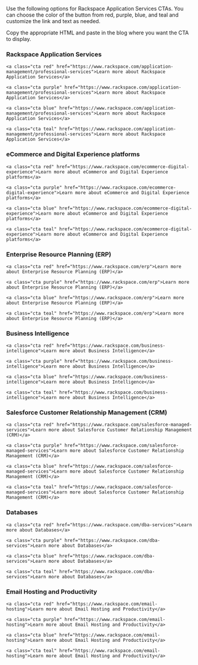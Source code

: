 Use the following options for Rackspace Application Services CTAs. You can
choose the color of the button from red, purple, blue, and teal and
customize the link and text as needed.

Copy the appropriate HTML and paste in the blog where you want the CTA to
display.

### Rackspace Application Services

    <a class="cta red" href="https://www.rackspace.com/application-management/professional-services">Learn more about Rackspace Application Services</a>

    <a class="cta purple" href="https://www.rackspace.com/application-management/professional-services">Learn more about Rackspace Application Services</a>

    <a class="cta blue" href="https://www.rackspace.com/application-management/professional-services">Learn more about Rackspace Application Services</a>

    <a class="cta teal" href="https://www.rackspace.com/application-management/professional-services">Learn more about Rackspace Application Services</a>


### eCommerce and Digital Experience platforms

    <a class="cta red" href="https://www.rackspace.com/ecommerce-digital-experience">Learn more about eCommerce and Digital Experience platforms</a>

    <a class="cta purple" href="https://www.rackspace.com/ecommerce-digital-experience">Learn more about eCommerce and Digital Experience platforms</a>

    <a class="cta blue" href="https://www.rackspace.com/ecommerce-digital-experience">Learn more about eCommerce and Digital Experience platforms</a>

    <a class="cta teal" href="https://www.rackspace.com/ecommerce-digital-experience">Learn more about eCommerce and Digital Experience platforms</a>


### Enterprise Resource Planning (ERP)

    <a class="cta red" href="https://www.rackspace.com/erp">Learn more about Enterprise Resource Planning (ERP)</a>

    <a class="cta purple" href="https://www.rackspace.com/erp">Learn more about Enterprise Resource Planning (ERP)</a>

    <a class="cta blue" href="https://www.rackspace.com/erp">Learn more about Enterprise Resource Planning (ERP)</a>

    <a class="cta teal" href="https://www.rackspace.com/erp">Learn more about Enterprise Resource Planning (ERP)</a>


### Business Intelligence

    <a class="cta red" href="https://www.rackspace.com/business-intelligence">Learn more about Business Intelligence</a>

    <a class="cta purple" href="https://www.rackspace.com/business-intelligence">Learn more about Business Intelligence</a>

    <a class="cta blue" href="https://www.rackspace.com/business-intelligence">Learn more about Business Intelligence</a>

    <a class="cta teal" href="https://www.rackspace.com/business-intelligence">Learn more about Business Intelligence</a>


### Salesforce Customer Relationship Management (CRM)

    <a class="cta red" href="https://www.rackspace.com/salesforce-managed-services">Learn more about Salesforce Customer Relationship Management (CRM)</a>

    <a class="cta purple" href="https://www.rackspace.com/salesforce-managed-services">Learn more about Salesforce Customer Relationship Management (CRM)</a>

    <a class="cta blue" href="https://www.rackspace.com/salesforce-managed-services">Learn more about Salesforce Customer Relationship Management (CRM)</a>

    <a class="cta teal" href="https://www.rackspace.com/salesforce-managed-services">Learn more about Salesforce Customer Relationship Management (CRM)</a>


### Databases

    <a class="cta red" href="https://www.rackspace.com/dba-services">Learn more about Databases</a>

    <a class="cta purple" href="https://www.rackspace.com/dba-services">Learn more about Databases</a>

    <a class="cta blue" href="https://www.rackspace.com/dba-services">Learn more about Databases</a>

    <a class="cta teal" href="https://www.rackspace.com/dba-services">Learn more about Databases</a>


### Email Hosting and Productivity

    <a class="cta red" href="https://www.rackspace.com/email-hosting">Learn more about Email Hosting and Productivity</a>

    <a class="cta purple" href="https://www.rackspace.com/email-hosting">Learn more about Email Hosting and Productivity</a>

    <a class="cta blue" href="https://www.rackspace.com/email-hosting">Learn more about Email Hosting and Productivity</a>

    <a class="cta teal" href="https://www.rackspace.com/email-hosting">Learn more about Email Hosting and Productivity</a>
